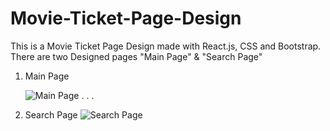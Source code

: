 # Movie-Ticket-Page-Design
This is a Movie Ticket Page Design made with React.js, CSS and Bootstrap. There are two Designed pages "Main Page" &amp; "Search Page"
1. Main Page
   
   ![Main Page](https://github.com/Ansari-Irfan-360/Movie-Ticket-Page-Design/assets/115148633/b40f0342-839d-40f8-b4fc-29b6f8de16f6)
.
.
.
2. Search Page
![Search Page](https://github.com/Ansari-Irfan-360/Movie-Ticket-Page-Design/assets/115148633/6f46d449-5c6f-4419-a047-58517b11dd33)



